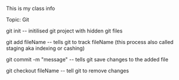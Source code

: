 This is my class info

Topic: Git

git init -- initilised git project with hidden git files

git add fileName -- tells git to track fileName (this process also called staging aka indexing or cashing)

git commit -m "message" -- tells git save changes to the added file

git checkout fileName -- tell git to remove changes
